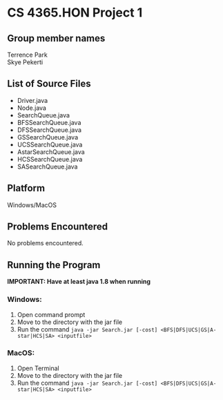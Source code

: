 # CS 4365.HON Project 1

## Group member names

Terrence Park  
Skye Pekerti

## List of Source Files

* Driver.java
* Node.java
* SearchQueue.java
* BFSSearchQueue.java
* DFSSearchQueue.java
* GSSearchQueue.java
* UCSSearchQueue.java
* AstarSearchQueue.java
* HCSSearchQueue.java
* SASearchQueue.java

## Platform

Windows/MacOS

## Problems Encountered

No problems encountered.

## Running the Program

**IMPORTANT: Have at least java 1.8 when running**

### Windows:

1. Open command prompt
2. Move to the directory with the jar file
3. Run the command `java -jar Search.jar [-cost] <BFS|DFS|UCS|GS|A-star|HCS|SA> <inputfile>`

### MacOS:
1. Open Terminal
2. Move to the directory with the jar file
3. Run the command `java -jar Search.jar [-cost] <BFS|DFS|UCS|GS|A-star|HCS|SA> <inputfile>`
